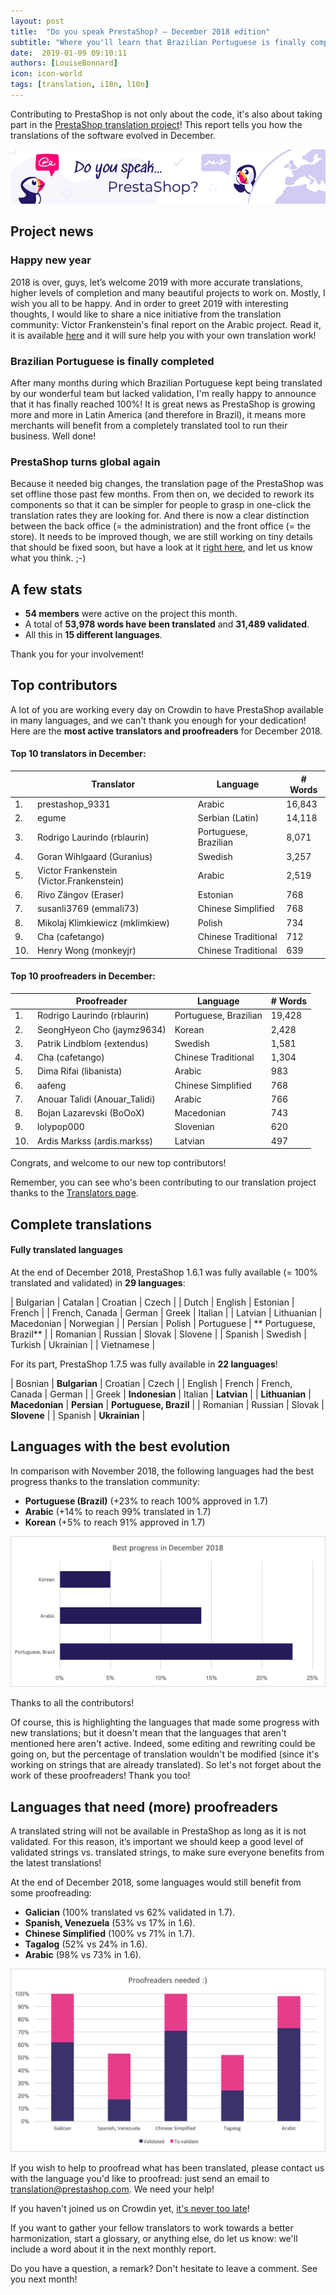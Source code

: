 ```yaml
---
layout: post
title:  "Do you speak PrestaShop? – December 2018 edition"
subtitle: "Where you'll learn that Brazilian Portuguese is finally completed"
date:  2019-01-09 09:10:11
authors: [LouiseBonnard]
icon: icon-world
tags: [translation, i18n, l10n]
---
```


Contributing to PrestaShop is not only about the code, it's also about taking part in the [PrestaShop translation project](https://crowdin.com/project/prestashop-official)! This report tells you how the translations of the software evolved in December.

![Crowdin Monthly banner](/assets/images/2019/01/Build-Crowdin-banner.jpg)

## Project news


### Happy new year

2018 is over, guys, let’s welcome 2019 with more accurate translations, higher levels of completion and many beautiful projects to work on. Mostly, I wish you all to be happy. And in order to greet 2019 with interesting thoughts, I would like to share a nice initiative from the translation community: Victor Frankenstein's final report on the Arabic project. Read it, it is available [here](https://steemit.com/utopian-io/@dr-frankenstein/final-report-the-prestashop-project) and it will sure help you with your own translation work!


### Brazilian Portuguese is finally completed

After many months during which Brazilian Portuguese kept being translated by our wonderful team but lacked validation, I'm really happy to announce that it has finally reached 100%! It is great news as PrestaShop is growing more and more in Latin America (and therefore in Brazil), it means more merchants will benefit from a completely translated tool to run their business. Well done!


### PrestaShop turns global again

Because it needed big changes, the translation page of the PrestaShop was set offline those past few months. From then on, we decided to rework its components so that it can be simpler for people to grasp in one-click the translation rates they are looking for. And there is now a clear distinction between the back office (= the administration) and the front office (= the store). It needs to be improved though, we are still working on tiny details that should be fixed soon, but have a look at it [right here](https://www.prestashop.com/en/translations), and let us know what you think. ;-)


## A few stats
 
* **54 members** were active on the project this month.
* A total of **53,978 words have been translated** and **31,489 validated**.
* All this in **15 different languages**.
 
Thank you for your involvement!
 
 
## Top contributors
 
A lot of you are working every day on Crowdin to have PrestaShop available in many languages, and we can't thank you enough for your dedication! Here are the **most active translators and proofreaders** for December 2018.
 
#### Top 10 translators in December:
 
| |Translator | Language | # Words
|-|---------- | -------- | ----------------
 1. | prestashop_9331 | Arabic | 16,843
 2. | egume | Serbian (Latin) | 14,118
 3. | Rodrigo Laurindo (rblaurin) | Portuguese, Brazilian | 8,071
 4. | Goran Wihlgaard (Guranius) | Swedish | 3,257
 5. | Victor Frankenstein (Victor.Frankenstein) | Arabic | 2,519
 6. | Rivo Zängov (Eraser) | Estonian | 768
 7. | susanli3769 (emmali73) | Chinese Simplified | 768
 8. | Mikolaj Klimkiewicz (mklimkiew) | Polish | 734
 9. | Cha (cafetango) | Chinese Traditional | 712
10. | Henry Wong (monkeyjr) | Chinese Traditional | 639
 
 
#### Top 10 proofreaders in December:
 
| | Proofreader | Language | # Words
|-| ---------- | -------- | ----------------
 1. | Rodrigo Laurindo (rblaurin) | Portuguese, Brazilian | 19,428
 2. | SeongHyeon Cho (jaymz9634) | Korean | 2,428
 3. | Patrik Lindblom (extendus) | Swedish | 1,581
 4. | Cha (cafetango) | Chinese Traditional | 1,304
 5. | Dima Rifai (libanista) | Arabic | 983
 6. | aafeng | Chinese Simplified | 768
 7. | Anouar Talidi (Anouar_Talidi) | Arabic | 766
 8. | Bojan Lazarevski (BoOoX) | Macedonian | 743
 9. | lolypop000 | Slovenian | 620
10. | Ardis Markss (ardis.markss) | Latvian | 497
 
Congrats, and welcome to our new top contributors!
 
Remember, you can see who's been contributing to our translation project thanks to the [Translators page](http://translators.prestashop.com/).
 
 
## Complete translations
 
#### Fully translated languages
 
At the end of December 2018, PrestaShop 1.6.1 was fully available (= 100% translated and validated) in **29 languages**:
 
| Bulgarian | Catalan | Croatian | Czech |
| Dutch | English | Estonian | French |
| French, Canada | German | Greek | Italian |
| Latvian | Lithuanian | Macedonian | Norwegian |
| Persian | Polish | Portuguese | ** Portuguese, Brazil** |
| Romanian | Russian | Slovak | Slovene |
| Spanish | Swedish | Turkish | Ukrainian |
| Vietnamese |
 
For its part, PrestaShop 1.7.5 was fully available in **22 languages**!
 
| Bosnian | **Bulgarian** | Croatian | Czech |
| English | French | French, Canada | German |
| Greek | **Indonesian** | Italian | **Latvian** |
| **Lithuanian** | **Macedonian** | **Persian** | **Portuguese, Brazil** |
| Romanian | Russian | Slovak | **Slovene** |
| Spanish | **Ukrainian** |
 
 
## Languages with the best evolution
 
In comparison with November 2018, the following languages had the best progress thanks to the translation community:
 
* **Portuguese (Brazil)** (+23% to reach 100% approved in 1.7)
* **Arabic** (+14% to reach 99% translated in 1.7)
* **Korean** (+5% to reach 91% approved in 1.7)
 
![Best translation progress for December 2018](/assets/images/2019/01/Build-Crowdin-progress-December18.png)
 
Thanks to all the contributors!
 
Of course, this is highlighting the languages that made some progress with new translations; but it doesn't mean that the languages that aren't mentioned here aren't active. Indeed, some editing and rewriting could be going on, but the percentage of translation wouldn't be modified (since it's working on strings that are already translated). So let's not forget about the work of these proofreaders! Thank you too!
 
 
## Languages that need (more) proofreaders
 
A translated string will not be available in PrestaShop as long as it is not validated. For this reason, it’s important we should keep a good level of validated strings vs. translated strings, to make sure everyone benefits from the latest translations!
 
At the end of December 2018, some languages would still benefit from some proofreading:
 
* **Galician** (100% translated vs 62% validated in 1.7).
* **Spanish, Venezuela** (53% vs 17% in 1.6).
* **Chinese Simplified** (100% vs 71% in 1.7).
* **Tagalog** (52% vs 24% in 1.6).
* **Arabic** (98% vs 73% in 1.6).
 
![Languages that need proofreading](/assets/images/2019/01/Build-Crowdin-proofreading-December18.png)
 
If you wish to help to proofread what has been translated, please contact us with the language you'd like to proofread: just send an email to translation@prestashop.com. We need your help! 
 
If you haven't joined us on Crowdin yet, [it's never too late](https://crowdin.com/project/prestashop-official)!
 
If you want to gather your fellow translators to work towards a better harmonization, start a glossary, or anything else, do let us know: we'll include a word about it in the next monthly report.
 
Do you have a question, a remark? Don't hesitate to leave a comment. See you next month!
